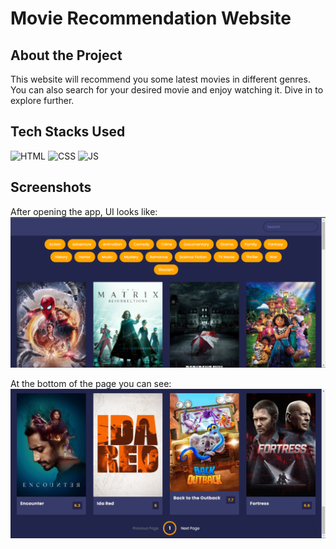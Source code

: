 # Movie Recommendation Website

## About the Project
<p>This website will recommend you some latest movies in different genres. You can also search for your desired movie and enjoy watching it. Dive in to explore further. </p>

## Tech Stacks Used

![HTML](https://img.shields.io/badge/html5%20-%23E34F26.svg?&style=for-the-badge&logo=html5&logoColor=white)
![CSS](https://img.shields.io/badge/css3%20-%231572B6.svg?&style=for-the-badge&logo=css3&logoColor=white)
![JS](https://img.shields.io/badge/javascript%20-%23323330.svg?&style=for-the-badge&logo=javascript&logoColor=%23F7DF1E)


## Screenshots

After opening the app, UI looks like:
<img src="./Assets/media/ss1.png" />


At the bottom of the page you can see:
<img src="./Assets/media/ss2.png" />



